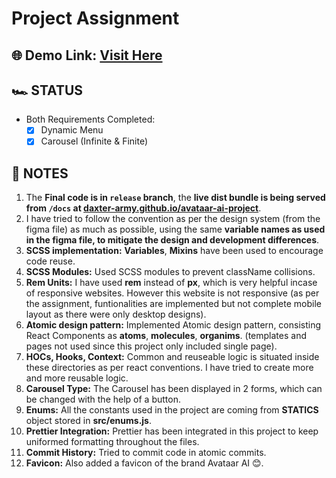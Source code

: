 # Project Assignment

## 🌐 Demo Link: [Visit Here](daxter-army.github.io/avataar-ai-project)

## 🏎️ STATUS

- Both Requirements Completed:
  - [x] Dynamic Menu
  - [x] Carousel (Infinite & Finite)

## 📜 NOTES

1. The **Final code is in `release` branch**, the **live dist bundle is being served from `/docs` at [daxter-army.github.io/avataar-ai-project](daxter-army.github.io/avataar-ai-project)**.
2. I have tried to follow the convention as per the design system (from the figma file) as much as possible, using the same **variable names as used in the figma file, to mitigate the design and development differences**.
3. **SCSS implementation:** **Variables**, **Mixins** have been used to encourage code reuse.
4. **SCSS Modules:** Used SCSS modules to prevent className collisions.
5. **Rem Units:** I have used **rem** instead of **px**, which is very helpful incase of responsive websites. However this website is not responsive (as per the assignment, funtionalities are implemented but not complete mobile layout as there were only desktop designs).
6. **Atomic design pattern:** Implemented Atomic design pattern, consisting React Components as **atoms**, **molecules**, **organims**. (templates and pages not used since this project only included single page).
7. **HOCs, Hooks, Context:** Common and reuseable logic is situated inside these directories as per react conventions. I have tried to create more and more reusable logic.
8. **Carousel Type:** The Carousel has been displayed in 2 forms, which can be changed with the help of a button.
9. **Enums:** All the constants used in the project are coming from **STATICS** object stored in **src/enums.js**.
10. **Prettier Integration:** Prettier has been integrated in this project to keep uniformed formatting throughout the files.
11. **Commit History:** Tried to commit code in atomic commits.
12. **Favicon:** Also added a favicon of the brand Avataar AI 😊.
